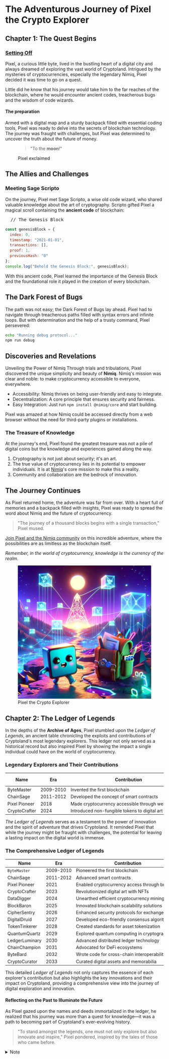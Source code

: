 # The Adventurous Journey of Pixel the Crypto Explorer

## Chapter 1: The Quest Begins

<h3 id="setting-off">
<a href="#setting-off" aria-hidden="true" class="header-anchor">
Setting Off
</a>
</h3>

Pixel, a curious little byte, lived in the bustling heart of a digital city and always dreamed of exploring the vast world of Cryptoland. Intrigued by the mysteries of cryptocurrencies, especially the legendary Nimiq, Pixel decided it was time to go on a quest.

Little did he know that his journey would take him to the far reaches of the blockchain, where he would encounter ancient codes, treacherous bugs and the wisdom of code wizards.

<h4 id="the-preparation" tabindex="-1">The preparation <a href="#the-preparation">&ZeroWidthSpace;</a></h4>

Armed with a digital map and a sturdy backpack filled with essential coding tools, Pixel was ready to delve into the secrets of blockchain technology. The journey was fraught with challenges, but Pixel was determined to uncover the truth about the future of money.

<figure>

> "To the **moon**!" 
  
<figcaption>Pixel exclaimed</figcaption>
</figure>


## The Allies and Challenges

### Meeting Sage Scripto

On the journey, Pixel met Sage Scripto, a wise old code wizard, who shared valuable knowledge about the art of cryptography. Scripto gifted Pixel a magical scroll containing the **ancient code** of blockchain:

<pre>
  <span>// The Genesis Block</span>
</pre>

```javascript
const genesisBlock = {
  index: 0,
  timestamp: "2021-01-01",
  transactions: [],
  proof: 1,
  previousHash: "0"
};
console.log("Behold the Genesis Block:", genesisBlock);
```

With this ancient code, Pixel learned the importance of the Genesis Block and the foundational role it played in the creation of every blockchain.


## The Dark Forest of Bugs

The path was not easy; the Dark Forest of Bugs lay ahead. Pixel had to navigate through treacherous paths filled with syntax errors and infinite loops. But with determination and the help of a trusty command, Pixel persevered:

```bash
echo "Running debug protocol..."
npm run debug
```

## Discoveries and Revelations

Unveiling the Power of Nimiq
Through trials and tribulations, Pixel discovered the unique simplicity and beauty of **Nimiq**. Nimiq's mission was clear and noble: to make cryptocurrency accessible to everyone, everywhere.

- Accessibility: Nimiq thrives on being user-friendly and easy to integrate.
- Decentralization: A core principle that ensures security and fairness.
- Easy Integration: Just run `npm install @nimiq/core` and start building.

Pixel was amazed at how Nimiq could be accessed directly from a web browser without the need for third-party plugins or installations.

### The Treasure of Knowledge
At the journey's end, Pixel found the greatest treasure was not a pile of digital coins but the knowledge and experiences gained along the way.

1. Cryptography is not just about security; it's an art.
2. The true value of cryptocurrency lies in its potential to empower individuals. It is at [Nimiq](https://nimiq.com/)'s core mission to make this a reality.
3. Community and collaboration are the bedrock of innovation.

## The Journey Continues

As Pixel returned home, the adventure was far from over. With a heart full of memories and a backpack filled with insights, Pixel was ready to spread the word about Nimiq and the future of cryptocurrency.

> "The journey of a thousand blocks begins with a single transaction," Pixel mused.

[Join Pixel and the Nimiq community](https://nimiq.com/) on this incredible adventure, where the possibilities are as limitless as the blockchain itself.


*Remember, in the world of cryptocurrency, knowledge is the currency of the realm.*

<figure>
<img src="../assets/scripto.webp" alt="Pixel the Crypto Explorer" />
<figcaption>Pixel the Crypto Explorer</figcaption>
</figure> 

## Chapter 2: The Ledger of Legends

In the depths of the **Archive of Ages**, Pixel stumbled upon the *Ledger of Legends*, an ancient table chronicling the exploits and contributions of Cryptoland's most legendary explorers. This ledger not only served as a historical record but also inspired Pixel by showing the impact a single individual could have on the world of cryptocurrency.

### Legendary Explorers and Their Contributions

| Name          | Era       | Contribution                                | Legacy Token |
|---------------|-----------|---------------------------------------------|--------------|
| ByteMaster    | 2009-2010 | Invented the first blockchain               | `BTC`          |
| ChainSage     | 2011-2012 | Developed the concept of smart contracts    | `ETH`         |
| Pixel Pioneer | 2018      | Made cryptocurrency accessible through web browsers | `NIMIQ`        |
| CryptoCrafter | 2024      | Introduced non-fungible tokens to digital art | `ARTCOIN`      |

*The Ledger of Legends* serves as a testament to the power of innovation and the spirit of adventure that drives Cryptoland. It reminded Pixel that while the journey might be fraught with challenges, the potential for leaving a lasting impact on the digital world is immense.

### The Comprehensive Ledger of Legends

| Name          | Era        | Contribution                                    | Key Innovation                     | Impact                                                         |
|---------------|------------|-------------------------------------------------|------------------------------------|----------------------------------------------------------------|
| `ByteMaster`    | 2009-2010  | Pioneered the first blockchain                  | Blockchain technology              | Laid the foundation for cryptocurrencies                       |
| ChainSage     | 2011-2012  | Advanced smart contracts                        | Smart contract framework           | Enabled complex decentralized applications                     |
| Pixel Pioneer | 2021       | Enabled cryptocurrency access through browsers  | Web-based cryptocurrency access    | Made cryptocurrencies accessible to a wider audience           |
| CryptoCrafter | 2023       | Revolutionized digital art with NFTs            | Non-fungible tokens (NFTs)         | Opened new markets for digital art and collectibles            |
| DataDigger    | 2024       | Unearthed efficient cryptocurrency mining       | Sustainable mining methods         | Reduced the environmental impact of mining                     |
| BlockBaron    | 2025       | Innovated blockchain scalability solutions      | Scalability protocols               | Enhanced transaction speed and volume capacity                 |
| CipherSentry | 2026       | Enhanced security protocols for exchanges       | Advanced encryption methods        | Improved the security and trust in cryptocurrency transactions |
| DigitalDruid  | 2027       | Developed eco-friendly consensus algorithms     | Green consensus mechanisms         | Mitigated the environmental impact of blockchain technology    |
| TokenTinkerer | 2028       | Created standards for asset tokenization        | Tokenization standards             | Facilitated the digital representation of real-world assets    |
| QuantumQuartz | 2029       | Explored quantum computing in cryptography      | Quantum-resistant algorithms       | Prepared Cryptoland for the advent of quantum computing        |
| LedgerLuminary| 2030       | Advanced distributed ledger technology          | Distributed ledger innovations     | Expanded the applications of blockchain beyond cryptocurrencies|
| ChainChampion | 2031       | Advocated for DeFi ecosystems                   | Decentralized finance models       | Promoted financial inclusion and innovation                    |
| ByteBard      | 2032       | Wrote code for cross-chain interoperability     | Cross-chain technology             | Enabled seamless transactions across different blockchains     |
| CryptoCurator | 2033       | Curated digital assets and memorabilia          | Digital asset curation             | Preserved the heritage and culture of Cryptoland               |

This detailed *Ledger of Legends* not only captures the essence of each explorer's contribution but also highlights the key innovations and their impact on Cryptoland, providing a comprehensive view into the journey of digital exploration and innovation.


#### Reflecting on the Past to Illuminate the Future

As Pixel gazed upon the names and deeds immortalized in the ledger, he realized that his journey was more than a quest for knowledge—it was a path to becoming part of Cryptoland's ever-evolving history.

> "To stand amongst the legends, one must not only explore but also innovate and inspire," Pixel pondered, inspired by the tales of those who came before.

<details>

<summary>Note</summary>

The Ledger of Legends serves as a testament to the power of innovation and the spirit of adventure that drives Cryptoland. It reminded Pixel that while the journey might be fraught with challenges, the potential for leaving a lasting impact on the digital world is immense.

</details>


<style>
  /* Just for demo purposes */
table {
   td {
     white-space: nowrap;
   }
}
</style>
